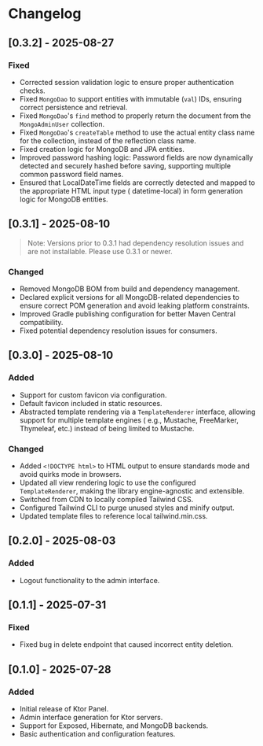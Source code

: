 # Changelog

## [0.3.2] - 2025-08-27

### Fixed

- Corrected session validation logic to ensure proper authentication checks.
- Fixed `MongoDao` to support entities with immutable (`val`) IDs, ensuring correct persistence and retrieval.
- Fixed `MongoDao`'s `find` method to properly return the document from the `MongoAdminUser` collection.
- Fixed `MongoDao`'s `createTable` method to use the actual entity class name for the collection, instead of the
  reflection class name.
- Fixed creation logic for MongoDB and JPA entities.
- Improved password hashing logic: Password fields are now dynamically detected and securely hashed before saving,
  supporting multiple common password field names.
- Ensured that LocalDateTime fields are correctly detected and mapped to the appropriate HTML input type (
  datetime-local) in form generation logic for MongoDB entities.

## [0.3.1] - 2025-08-10

> Note: Versions prior to 0.3.1 had dependency resolution issues and are not installable. Please use 0.3.1 or newer.

### Changed

- Removed MongoDB BOM from build and dependency management.
- Declared explicit versions for all MongoDB-related dependencies to ensure correct POM generation and avoid leaking
  platform constraints.
- Improved Gradle publishing configuration for better Maven Central compatibility.
- Fixed potential dependency resolution issues for consumers.

## [0.3.0] - 2025-08-10

### Added

- Support for custom favicon via configuration.
- Default favicon included in static resources.
- Abstracted template rendering via a `TemplateRenderer` interface, allowing support for multiple template engines (
  e.g., Mustache, FreeMarker, Thymeleaf, etc.) instead of being limited to Mustache.

### Changed

- Added `<!DOCTYPE html>` to HTML output to ensure standards mode and avoid quirks mode in browsers.
- Updated all view rendering logic to use the configured `TemplateRenderer`, making the library engine-agnostic and
  extensible.
- Switched from CDN to locally compiled Tailwind CSS.
- Configured Tailwind CLI to purge unused styles and minify output.
- Updated template files to reference local tailwind.min.css.

## [0.2.0] - 2025-08-03

### Added

- Logout functionality to the admin interface.

## [0.1.1] - 2025-07-31

### Fixed

- Fixed bug in delete endpoint that caused incorrect entity deletion.

## [0.1.0] - 2025-07-28

### Added

- Initial release of Ktor Panel.
- Admin interface generation for Ktor servers.
- Support for Exposed, Hibernate, and MongoDB backends.
- Basic authentication and configuration features.